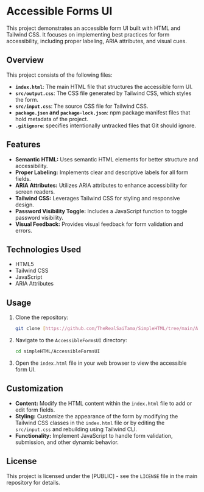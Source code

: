 # Accessible Forms UI

This project demonstrates an accessible form UI built with HTML and Tailwind CSS. It focuses on implementing best practices for form accessibility, including proper labeling, ARIA attributes, and visual cues.

## Overview

This project consists of the following files:

*   **`index.html`**: The main HTML file that structures the accessible form UI.
*   **`src/output.css`**: The CSS file generated by Tailwind CSS, which styles the form.
*   **`src/input.css`**: The source CSS file for Tailwind CSS.
*   **`package.json` and `package-lock.json`**: npm package manifest files that hold metadata of the project.
*   **`.gitignore`**: specifies intentionally untracked files that Git should ignore.

## Features

*   **Semantic HTML:** Uses semantic HTML elements for better structure and accessibility.
*   **Proper Labeling:** Implements clear and descriptive labels for all form fields.
*   **ARIA Attributes:** Utilizes ARIA attributes to enhance accessibility for screen readers.
*   **Tailwind CSS:** Leverages Tailwind CSS for styling and responsive design.
*   **Password Visibility Toggle:** Includes a JavaScript function to toggle password visibility.
*   **Visual Feedback:** Provides visual feedback for form validation and errors.

## Technologies Used

*   HTML5
*   Tailwind CSS
*   JavaScript
*   ARIA Attributes

## Usage

1.  Clone the repository:

    ```bash
    git clone [https://github.com/TheRealSaiTama/SimpleHTML/tree/main/AccessibleFormsUI]
    ```

2.  Navigate to the `AccessibleFormsUI` directory:

    ```bash
    cd simpleHTML/AccessibleFormsUI
    ```

3.  Open the `index.html` file in your web browser to view the accessible form UI.

## Customization

*   **Content:** Modify the HTML content within the `index.html` file to add or edit form fields.
*   **Styling:** Customize the appearance of the form by modifying the Tailwind CSS classes in the `index.html` file or by editing the `src/input.css` and rebuilding using Tailwind CLI.
*   **Functionality:** Implement JavaScript to handle form validation, submission, and other dynamic behavior.

## License

This project is licensed under the [PUBLIC] - see the `LICENSE` file in the main repository for details.
